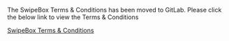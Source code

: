 The SwipeBox Terms & Conditions has been moved to GitLab. Please click the below link to view the Terms & Conditions

[SwipeBox Terms & Conditions](https://gitlab.com/public-projects203535/SwipeBox-PrivacyPolicy/-/blob/master/terms_and_conditions.md?ref_type=heads)
